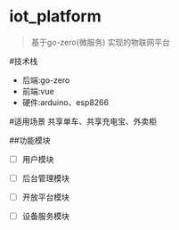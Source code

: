 # iot_platform

>基于go-zero(微服务) 实现的物联网平台

#技术栈


+ 后端:go-zero
+ 前端:vue
+ 硬件:arduino、esp8266


#适用场景
共享单车、共享充电宝、外卖柜

##功能模块
+ [ ] 用户模块
+ [ ] 后台管理模块
+ [ ] 开放平台模块
+ [ ] 设备服务模块
      
